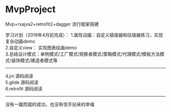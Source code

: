 # MvpProject
Mvp+rxajva2+retrofit2+dagger 流行框架搭建

学习计划（2019年4月前完成）：
1.属性动画：自定义插值器和估值器练习，实现复杂动画demo  
2.自定义view： 实现图表绘画demo  
3.总结设计模式：单例模式/工厂模式/观察者模式/策略模式/代理模式/模板方法模式/装饰模式/建造者模式等  

******************************************************
4.jni 源码阅读  
5.glide 源码阅读  
6.retrofit 源码阅读  


******************************************************************
没有一蹴而就的成功，也没有信手拈来的幸福
